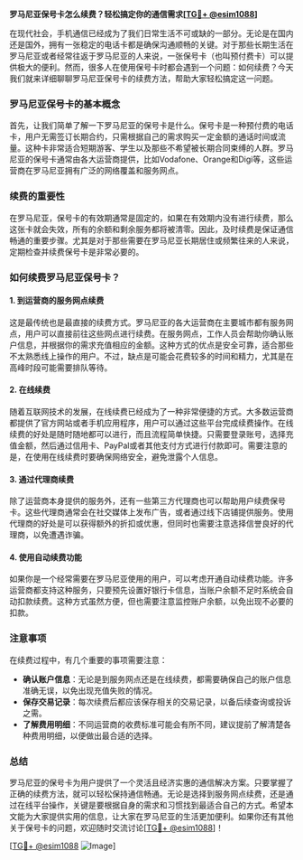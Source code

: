 **罗马尼亚保号卡怎么续费？轻松搞定你的通信需求[[TG💪+ @esim1088](https://t.me/s/esim1088)]**

在现代社会，手机通信已经成为了我们日常生活不可或缺的一部分。无论是在国内还是国外，拥有一张稳定的电话卡都是确保沟通顺畅的关键。对于那些长期生活在罗马尼亚或者经常往返于罗马尼亚的人来说，一张保号卡（也叫预付费卡）可以提供极大的便利。然而，很多人在使用保号卡时都会遇到一个问题：如何续费？今天我们就来详细聊聊罗马尼亚保号卡的续费方法，帮助大家轻松搞定这一问题。

### 罗马尼亚保号卡的基本概念

首先，让我们简单了解一下罗马尼亚的保号卡是什么。保号卡是一种预付费的电话卡，用户无需签订长期合约，只需根据自己的需求购买一定金额的通话时间或流量。这种卡非常适合短期游客、学生以及那些不希望被长期合同束缚的人群。罗马尼亚的保号卡通常由各大运营商提供，比如Vodafone、Orange和Digi等，这些运营商在罗马尼亚拥有广泛的网络覆盖和服务网点。

### 续费的重要性

在罗马尼亚，保号卡的有效期通常是固定的，如果在有效期内没有进行续费，那么这张卡就会失效，所有的余额和剩余服务都将被清零。因此，及时续费是保证通信畅通的重要步骤。尤其是对于那些需要在罗马尼亚长期居住或频繁往来的人来说，定期检查并续费保号卡是非常必要的。

### 如何续费罗马尼亚保号卡？

#### 1. 到运营商的服务网点续费

这是最传统也是最直接的续费方式。罗马尼亚的各大运营商在主要城市都有服务网点，用户可以直接前往这些网点进行续费。在服务网点，工作人员会帮助你确认账户信息，并根据你的需求充值相应的金额。这种方式的优点是安全可靠，适合那些不太熟悉线上操作的用户。不过，缺点是可能会花费较多的时间和精力，尤其是在高峰时段可能需要排队等待。

#### 2. 在线续费

随着互联网技术的发展，在线续费已经成为了一种非常便捷的方式。大多数运营商都提供了官方网站或者手机应用程序，用户可以通过这些平台完成续费操作。在线续费的好处是随时随地都可以进行，而且流程简单快捷。只需要登录账号，选择充值金额，然后通过信用卡、PayPal或者其他支付方式进行付款即可。需要注意的是，在使用在线续费时要确保网络安全，避免泄露个人信息。

#### 3. 通过代理商续费

除了运营商本身提供的服务外，还有一些第三方代理商也可以帮助用户续费保号卡。这些代理商通常会在社交媒体上发布广告，或者通过线下店铺提供服务。使用代理商的好处是可以获得额外的折扣或优惠，但同时也需要注意选择信誉良好的代理商，以免遭遇诈骗。

#### 4. 使用自动续费功能

如果你是一个经常需要在罗马尼亚使用的用户，可以考虑开通自动续费功能。许多运营商都支持这种服务，只要预先设置好银行卡信息，当账户余额不足时系统会自动扣款续费。这种方式虽然方便，但也需要注意监控账户余额，以免出现不必要的扣款。

### 注意事项

在续费过程中，有几个重要的事项需要注意：

- **确认账户信息**：无论是到服务网点还是在线续费，都需要确保自己的账户信息准确无误，以免出现充值失败的情况。
- **保存交易记录**：每次续费后都应该保存相关的交易记录，以备后续查询或投诉之需。
- **了解费用明细**：不同运营商的收费标准可能会有所不同，建议提前了解清楚各种费用明细，以便做出最合适的选择。

### 总结

罗马尼亚的保号卡为用户提供了一个灵活且经济实惠的通信解决方案。只要掌握了正确的续费方法，就可以轻松保持通信畅通。无论是选择到服务网点续费，还是通过在线平台操作，关键是要根据自身的需求和习惯找到最适合自己的方式。希望本文能为大家提供实用的信息，让大家在罗马尼亚的生活更加便利。如果你还有其他关于保号卡的问题，欢迎随时交流讨论[[TG💪+ @esim1088](https://t.me/s/esim1088)]！

[[TG💪+ @esim1088](https://t.me/s/esim1088) ![Image](https://i.postimg.cc/4NQfJmqS/Snipaste-2025-05-13-00-14-12.png)]
